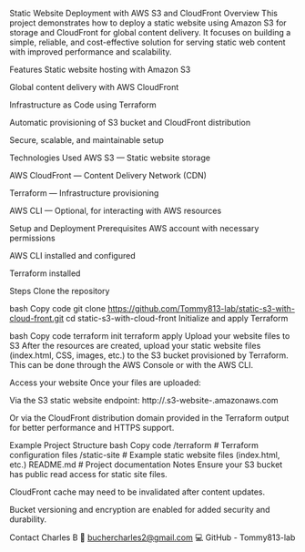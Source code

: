 Static Website Deployment with AWS S3 and CloudFront
Overview
This project demonstrates how to deploy a static website using Amazon S3 for storage and CloudFront for global content delivery. It focuses on building a simple, reliable, and cost-effective solution for serving static web content with improved performance and scalability.

Features
Static website hosting with Amazon S3

Global content delivery with AWS CloudFront

Infrastructure as Code using Terraform

Automatic provisioning of S3 bucket and CloudFront distribution

Secure, scalable, and maintainable setup

Technologies Used
AWS S3 — Static website storage

AWS CloudFront — Content Delivery Network (CDN)

Terraform — Infrastructure provisioning

AWS CLI — Optional, for interacting with AWS resources

Setup and Deployment
Prerequisites
AWS account with necessary permissions

AWS CLI installed and configured

Terraform installed

Steps
Clone the repository

bash
Copy code
git clone https://github.com/Tommy813-lab/static-s3-with-cloud-front.git
cd static-s3-with-cloud-front
Initialize and apply Terraform

bash
Copy code
terraform init
terraform apply
Upload your website files to S3
After the resources are created, upload your static website files (index.html, CSS, images, etc.) to the S3 bucket provisioned by Terraform. This can be done through the AWS Console or with the AWS CLI.

Access your website
Once your files are uploaded:

Via the S3 static website endpoint:
http://<your-bucket-name>.s3-website-<region>.amazonaws.com

Or via the CloudFront distribution domain provided in the Terraform output for better performance and HTTPS support.

Example Project Structure
bash
Copy code
/terraform         # Terraform configuration files
/static-site       # Example static website files (index.html, etc.)
README.md          # Project documentation
Notes
Ensure your S3 bucket has public read access for static site files.

CloudFront cache may need to be invalidated after content updates.

Bucket versioning and encryption are enabled for added security and durability.

Contact
Charles B
📧 buchercharles2@gmail.com
💻 GitHub - Tommy813-lab

